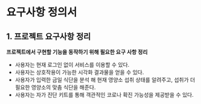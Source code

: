 # 요구사항 정의서

## 1. 프로젝트 요구사항 정리

**프로젝트에서 구현할 기능을 동작하기 위해 필요한 요구 사항 정리**
  - 사용자는 현재 로그인 없이 서비스를 이용할 수 있다.
  - 사용자는 상호작용이 가능한 시각화 결과물을 얻을 수 있다.
  - 사용자가 입력한 금일 식단을 분석 해 현재 영양소 섭취 상태를 알려주고, 섭취가 더 필요한 영양소의 맞춤 식단을 해준다.
  - 사용자는 자가 진단 키트를 통해 객관적인 코로나 확진 가능성을 제공받을 수 있다.

